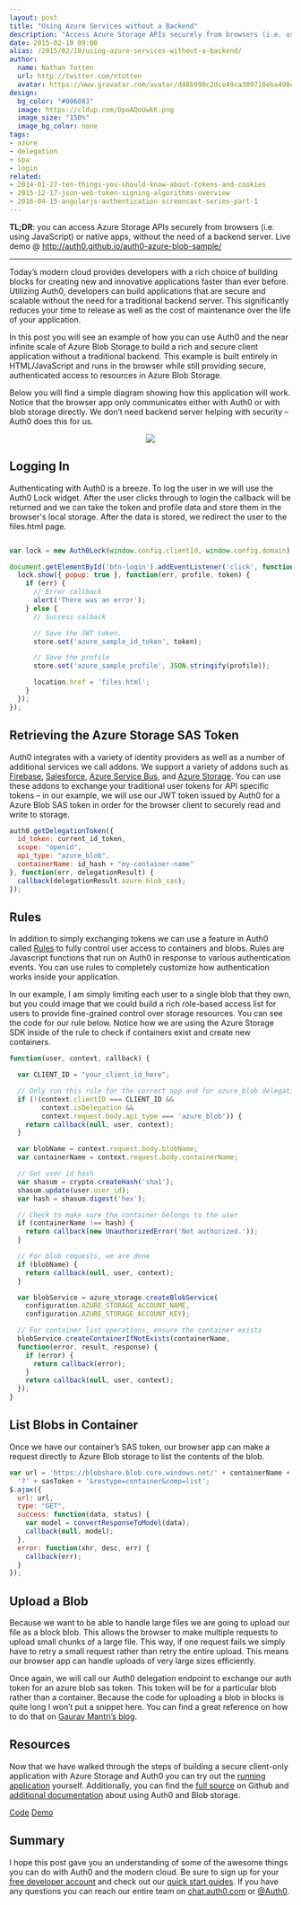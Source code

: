 ```yaml
---
layout: post
title: "Using Azure Services without a Backend"
description: "Access Azure Storage APIs securely from browsers (i.e. using JavaScript) or native apps, without the need of a backend server."
date: 2015-02-10 09:00
alias: /2015/02/10/using-azure-services-without-a-backend/
author:
  name: Nathan Totten
  url: http://twitter.com/ntotten
  avatar: https://www.gravatar.com/avatar/d48b998c2dce49ca309710eba498c562.png?s=60
design:
  bg_color: "#006083"
  image: https://cldup.com/OpoAQoUwkK.png
  image_size: "150%"
  image_bg_color: none
tags:
- azure
- delegation
- spa
- login
related:
- 2014-01-27-ten-things-you-should-know-about-tokens-and-cookies
- 2015-12-17-json-web-token-signing-algorithms-overview
- 2016-04-15-angularjs-authentication-screencast-series-part-1
---
```


**TL;DR**: you can access Azure Storage APIs securely from browsers (i.e. using JavaScript) or native apps, without the need of a backend server. Live demo @ <http://auth0.github.io/auth0-azure-blob-sample/>

---

Today’s modern cloud provides developers with a rich choice of building blocks for creating new and innovative applications faster than ever before. Utilizing Auth0, developers can build applications that are secure and scalable without the need for a traditional backend server. This significantly reduces your time to release as well as the cost of maintenance over the life of your application.

In this post you will see an example of how you can use Auth0 and the near infinite scale of Azure Blob Storage to build a rich and secure client application without a traditional backend. This example is built entirely in HTML/JavaScript and runs in the browser while still providing secure, authenticated access to resources in Azure Blob Storage.

<!-- more -->

Below you will find a simple diagram showing how this application will work. Notice that the browser app only communicates either with Auth0 or with blob storage directly. We don’t need backend server helping with security – Auth0 does this for us.

<div style="text-align: center"><img src="https://cloudup.com/cpLqCchdjHP+"></div>

## Logging In

Authenticating with Auth0 is a breeze. To log the user in we will use the Auth0 Lock widget. After the user clicks through to login the callback will be returned and we can take the token and profile data and store them in the browser's local storage. After the data is stored, we redirect the user to the files.html page.

```js

var lock = new Auth0Lock(window.config.clientId, window.config.domain);

document.getElementById('btn-login').addEventListener('click', function() {
  lock.show({ popup: true }, function(err, profile, token) {
    if (err) {
      // Error callback
      alert('There was an error');
    } else {
      // Success calback

      // Save the JWT token.
      store.set('azure_sample_id_token', token);

      // Save the profile
      store.set('azure_sample_profile', JSON.stringify(profile));

      location.href = 'files.html';
    }
  });
});
```

## Retrieving the Azure Storage SAS Token
Auth0 integrates with a variety of identity providers as well as a number of additional services we call addons. We support a variety of addons such as [Firebase](https://auth0.com/docs/server-apis/firebase), [Salesforce](https://auth0.com/docs/server-apis/salesforce), [Azure Service Bus](https://auth0.com/docs/server-apis/azure-sb), and [Azure Storage](https://auth0.com/docs/server-apis/azure-blob-storage). You can use these addons to exchange your traditional user tokens for API specific tokens – in our example, we will use our JWT token issued by Auth0 for a Azure Blob SAS token in order for the browser client to securely read and write to storage.

```js
auth0.getDelegationToken({
  id_token: current_id_token,
  scope: "openid",
  api_type: "azure_blob",
  containerName: id_hash + "my-container-name"
}, function(err, delegationResult) {
  callback(delegationResult.azure_blob_sas);
});
```

## Rules
In addition to simply exchanging tokens we can use a feature in Auth0 called [Rules](https://auth0.com/docs/rules) to fully control user access to containers and blobs. Rules are Javascript functions that run on Auth0 in response to various authentication events. You can use rules to completely customize how authentication works inside your application.

In our example, I am simply limiting each user to a single blob that they own, but you could image that we could build a rich role-based access list for users to provide fine-grained control over storage resources. You can see the code for our rule below. Notice how we are using the Azure Storage SDK inside of the rule to check if containers exist and create new containers.

```js
function(user, context, callback) {

  var CLIENT_ID = "your_client_id_here";

  // Only run this rule for the correct app and for azure_blob delegations
  if (!(context.clientID === CLIENT_ID &&
        context.isDelegation &&
        context.request.body.api_type === 'azure_blob')) {
    return callback(null, user, context);
  }

  var blobName = context.request.body.blobName;
  var containerName = context.request.body.containerName;

  // Get user id hash
  var shasum = crypto.createHash('sha1');
  shasum.update(user.user_id);
  var hash = shasum.digest('hex');

  // Check to make sure the container belongs to the user
  if (containerName !== hash) {
    return callback(new UnauthorizedError('Not authorized.'));
  }

  // For blob requests, we are done
  if (blobName) {
    return callback(null, user, context);
  }

  var blobService = azure_storage.createBlobService(
    configuration.AZURE_STORAGE_ACCOUNT_NAME,
    configuration.AZURE_STORAGE_ACCOUNT_KEY);

  // For container list operations, ensure the container exists
  blobService.createContainerIfNotExists(containerName,
  function(error, result, response) {
    if (error) {
      return callback(error);
    }
    return callback(null, user, context);
  });  
}
```

## List Blobs in Container
Once we have our container’s SAS token, our browser app can make a request directly to Azure Blob storage to list the contents of the blob.

```js
var url = 'https://blobshare.blob.core.windows.net/' + containerName +
  '?' + sasToken + '&restype=container&comp=list';
$.ajax({
  url: url,
  type: "GET",
  success: function(data, status) {
    var model = convertResponseToModel(data);
    callback(null, model);
  },
  error: function(xhr, desc, err) {
    callback(err);
  }
});
```


## Upload a Blob
Because we want to be able to handle large files we are going to upload our file as a block blob. This allows the browser to make multiple requests to upload small chunks of a large file. This way, if one request fails we simply have to retry a small request rather than retry the entire upload. This means our browser app can handle uploads of very large sizes efficiently.

Once again, we will call our Auth0 delegation endpoint to exchange our auth token for an azure blob sas token. This token will be for a particular blob rather than a container. Because the code for uploading a blob in blocks is quite long I won’t put a snippet here. You can find a great reference on how to do that on [Gaurav Mantri’s blog](http://gauravmantri.com/2013/02/16/uploading-large-files-in-windows-azure-blob-storage-using-shared-access-signature-html-and-javascript/).

## Resources
Now that we have walked through the steps of building a secure client-only application with Azure Storage and Auth0 you can try out the [running application](http://auth0.github.io/auth0-azure-blob-sample/) yourself. Additionally, you can find the [full source](https://github.com/auth0/auth0-azure-blob-sample) on Github and [additional documentation](https://auth0.com/docs/server-apis/azure-blob-storage) about using Auth0 and Blob storage.

<div class="try-banner try-code" style="margin: 0">
    <a href="https://github.com/auth0/auth0-azure-blob-sample" target="_new" class="btn btn-default btn-lg"><i class=" icon-1392070209-icon-social-github icon"></i>Code</a>
    <a href="http://auth0.github.io/auth0-azure-blob-sample/" target="_new" class="btn btn-default btn-lg"><i class=" icon-budicon-698 icon"></i>Demo</a>
</div>

## Summary
I hope this post gave you an understanding of some of the awesome things you can do with Auth0 and the modern cloud. Be sure to sign up for your [free developer account](https://auth0.com/pricing) and check out our [quick start guides](https://auth0.com/docs). If you have any questions you can reach our entire team on [chat.auth0.com](http://chat.auth0.com/) or [@Auth0](http://twitter.com/auth0).
